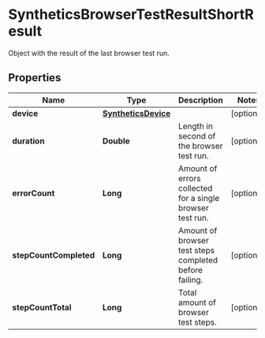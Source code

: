 # SyntheticsBrowserTestResultShortResult

Object with the result of the last browser test run.

## Properties

| Name                   | Type                                        | Description                                               | Notes      |
| ---------------------- | ------------------------------------------- | --------------------------------------------------------- | ---------- |
| **device**             | [**SyntheticsDevice**](SyntheticsDevice.md) |                                                           | [optional] |
| **duration**           | **Double**                                  | Length in second of the browser test run.                 | [optional] |
| **errorCount**         | **Long**                                    | Amount of errors collected for a single browser test run. | [optional] |
| **stepCountCompleted** | **Long**                                    | Amount of browser test steps completed before failing.    | [optional] |
| **stepCountTotal**     | **Long**                                    | Total amount of browser test steps.                       | [optional] |
